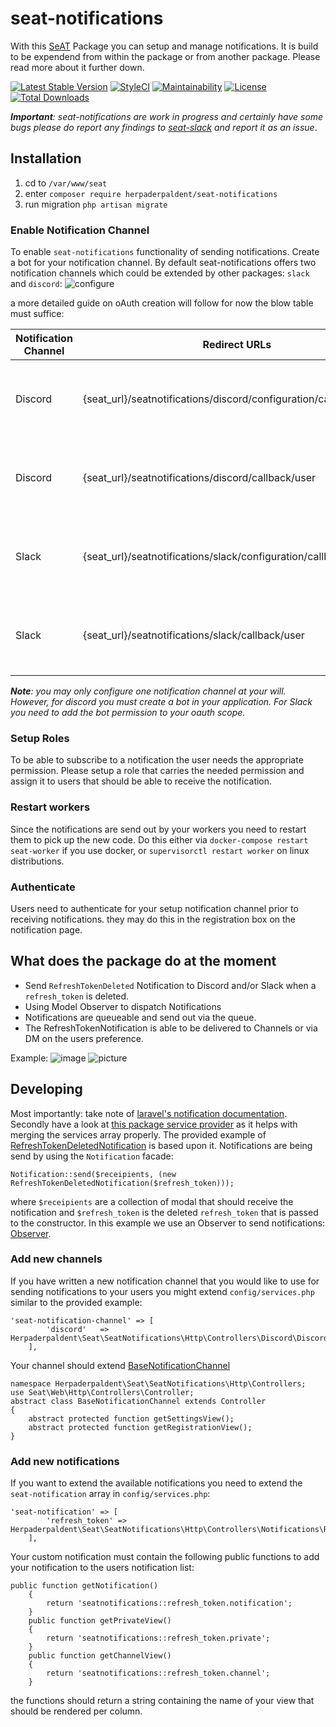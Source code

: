 # seat-notifications
With this [SeAT](https://github.com/eveseat/seat) Package you can setup and manage notifications. It is build to be expendend from within the package or from another package. Please read more about it further down.

[![Latest Stable Version](https://poser.pugx.org/herpaderpaldent/seat-notifications/v/stable)](https://packagist.org/packages/herpaderpaldent/seat-notifications)
[![StyleCI](https://github.styleci.io/repos/140680541/shield?branch=master)](https://github.styleci.io/repos/140680541)
[![Maintainability](https://api.codeclimate.com/v1/badges/2270953cdfaa22197d78/maintainability)](https://codeclimate.com/github/herpaderpaldent/seat-notifications/maintainability)
[![License](https://poser.pugx.org/herpaderpaldent/seat-notifications/license)](https://packagist.org/packages/herpaderpaldent/seat-notifications)
[![Total Downloads](https://poser.pugx.org/herpaderpaldent/seat-notifications/downloads)](https://packagist.org/packages/herpaderpaldent/seat-notifications)

***Important**: seat-notifications are work in progress and certainly have some bugs
please do report any findings to [seat-slack](https://eveseat-slack.herokuapp.com/) and report it as an issue*.

## Installation

1. cd to `/var/www/seat`
2. enter `composer require herpaderpaldent/seat-notifications`
4. run migration `php artisan migrate`

### Enable Notification Channel
To enable `seat-notifications` functionality of sending notifications. Create a bot for your notification channel. By default seat-notifications offers two notification channels which could be extended by other packages: `slack` and `discord`:
![configure](https://i.imgur.com/3ueTIaO.png)

a more detailed guide on oAuth creation will follow for now the blow table must suffice:

| Notification Channel | Redirect URLs                                                      | Comment                                                                |
|----------------------|--------------------------------------------------------------------|------------------------------------------------------------------------|
| Discord              | {seat_url}/seatnotifications/discord/configuration/callback/server | This callback url is needed for the configuration of your discord bot. |
| Discord              | {seat_url}/seatnotifications/discord/callback/user                 | This callback url is needed for the authentication of a discord user.  |
| Slack                | {seat_url}/seatnotifications/slack/configuration/callback/server   | This callback url is needed for the configuration of your slack bot.   |
| Slack                | {seat_url}/seatnotifications/slack/callback/user                   | This callback url is needed for the authentication of a slack user.    |

***Note**: you may only configure one notification channel at your will. However, for discord you must create a bot in your application. For Slack you need to add the bot permission to your oauth scope.*

### Setup Roles
To be able to subscribe to a notification the user needs the appropriate permission. Please setup a role that carries the needed permission and assign it to users that should be able to receive the notification.

### Restart workers
Since the notifications are send out by your workers you need to restart them to pick up the new code. Do this either via `docker-compose restart seat-worker` if you use docker, or `supervisorctl restart worker` on linux distributions.

### Authenticate
Users need to authenticate for your setup notification channel prior to receiving notifications. they may do this in the registration box on the notification page.

## What does the package do at the moment
* Send `RefreshTokenDeleted` Notification to Discord and/or Slack when a `refresh_token` is deleted.
* Using Model Observer to dispatch Notifications
* Notifications are queueable and send out via the queue. 
* The RefreshTokenNotification is able to be delivered to Channels or via DM on the users preference. 

Example:
![image](https://user-images.githubusercontent.com/6583519/50541121-0f8b3e00-0b9f-11e9-9319-1a4512376271.png)
![picture](https://i.imgur.com/img64u6.png)

## Developing

Most importantly: take note of [laravel's notification documentation](https://laravel.com/docs/5.5/notifications). Secondly have a look at [this package service provider](https://github.com/herpaderpaldent/seat-notifications/blob/master/src/SeatNotificationsServiceProvider.php) as it helps with merging the services array properly. The provided example of [RefreshTokenDeletedNotification](https://github.com/herpaderpaldent/seat-notifications/blob/master/src/Notifications/RefreshTokenDeletedNotification.php) is based upon it. Notifications are being send by using the `Notification` facade:

```
Notification::send($receipients, (new RefreshTokenDeletedNotification($refresh_token)));
```

where `$receipients` are a collection of modal that should receive the notification and `$refresh_token` is the deleted `refresh_token` that is passed to the constructor. In this example we use an Observer to send notifications: [Observer](https://github.com/herpaderpaldent/seat-notifications/blob/master/src/Observers/RefreshTokenObserver.php).

### Add new channels

If you have written a new notification channel that you would like to use for sending notifications to your users you might extend `config/services.php` similar to the provided example:

```
'seat-notification-channel' => [
        'discord'   => Herpaderpaldent\Seat\SeatNotifications\Http\Controllers\Discord\DiscordNotificationChannel::class,
    ],
```

Your channel should extend [BaseNotificationChannel](https://github.com/herpaderpaldent/seat-notifications/blob/master/src/Http/Controllers/BaseNotificationChannel.php)

```
namespace Herpaderpaldent\Seat\SeatNotifications\Http\Controllers;
use Seat\Web\Http\Controllers\Controller;
abstract class BaseNotificationChannel extends Controller
{
    abstract protected function getSettingsView();
    abstract protected function getRegistrationView();
}
```

### Add new notifications

If you want to extend the available notifications you need to extend the `seat-notification` array in `config/services.php`:

```
'seat-notification' => [
        'refresh_token' => Herpaderpaldent\Seat\SeatNotifications\Http\Controllers\Notifications\RefreshTokenController::class,
    ],
```

Your custom notification must contain the following public functions to add your notification to the users notification list:

```
public function getNotification()
    {
        return 'seatnotifications::refresh_token.notification';
    }
    public function getPrivateView()
    {
        return 'seatnotifications::refresh_token.private';
    }
    public function getChannelView()
    {
        return 'seatnotifications::refresh_token.channel';
    }
```

the functions should return a string containing the name of your view that should be rendered per column.
